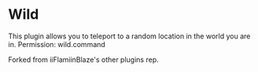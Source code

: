 # Wild
This plugin allows you to teleport to a random location in the world you are in.
Permission: wild.command






Forked from iiFlamiinBlaze's other plugins rep.
